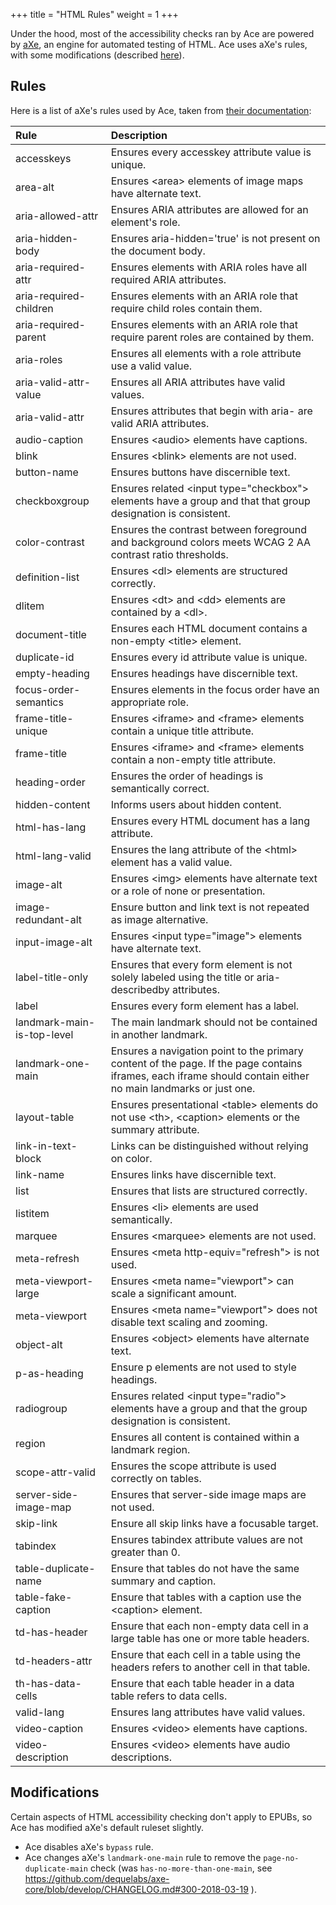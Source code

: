 +++
title = "HTML Rules"
weight = 1
+++

Under the hood, most of the accessibility checks ran by Ace are powered by [aXe](https://github.com/dequelabs/axe-core), an engine for automated testing of HTML. Ace uses aXe's rules, with some modifications (described [here](#modifications)).

## Rules

Here is a list of aXe's rules used by Ace, taken from [their documentation](https://github.com/dequelabs/axe-core/blob/develop/doc/rule-descriptions.md):

| Rule | Description |
| :------- | :------- |
| accesskeys | Ensures every accesskey attribute value is unique. |
| area-alt | Ensures &lt;area&gt; elements of image maps have alternate text. |
| aria-allowed-attr | Ensures ARIA attributes are allowed for an element&apos;s role. |
| aria-hidden-body | Ensures aria-hidden=&apos;true&apos; is not present on the document body. |
| aria-required-attr | Ensures elements with ARIA roles have all required ARIA attributes. |
| aria-required-children | Ensures elements with an ARIA role that require child roles contain them. |
| aria-required-parent | Ensures elements with an ARIA role that require parent roles are contained by them. |
| aria-roles | Ensures all elements with a role attribute use a valid value. |
| aria-valid-attr-value | Ensures all ARIA attributes have valid values. |
| aria-valid-attr | Ensures attributes that begin with aria- are valid ARIA attributes. |
| audio-caption | Ensures &lt;audio&gt; elements have captions. |
| blink | Ensures &lt;blink&gt; elements are not used. |
| button-name | Ensures buttons have discernible text. |
| checkboxgroup | Ensures related &lt;input type=&quot;checkbox&quot;&gt; elements have a group and that that group designation is consistent. |
| color-contrast | Ensures the contrast between foreground and background colors meets WCAG 2 AA contrast ratio thresholds. |
| definition-list | Ensures &lt;dl&gt; elements are structured correctly. |
| dlitem | Ensures &lt;dt&gt; and &lt;dd&gt; elements are contained by a &lt;dl&gt;. |
| document-title | Ensures each HTML document contains a non-empty &lt;title&gt; element. |
| duplicate-id | Ensures every id attribute value is unique. |
| empty-heading | Ensures headings have discernible text. |
| focus-order-semantics | Ensures elements in the focus order have an appropriate role. |
| frame-title-unique | Ensures &lt;iframe&gt; and &lt;frame&gt; elements contain a unique title attribute. |
| frame-title | Ensures &lt;iframe&gt; and &lt;frame&gt; elements contain a non-empty title attribute. |
| heading-order | Ensures the order of headings is semantically correct. |
| hidden-content | Informs users about hidden content. |
| html-has-lang | Ensures every HTML document has a lang attribute. |
| html-lang-valid | Ensures the lang attribute of the &lt;html&gt; element has a valid value. |
| image-alt | Ensures &lt;img&gt; elements have alternate text or a role of none or presentation. |
| image-redundant-alt | Ensure button and link text is not repeated as image alternative. |
| input-image-alt | Ensures &lt;input type=&quot;image&quot;&gt; elements have alternate text. |
| label-title-only | Ensures that every form element is not solely labeled using the title or aria-describedby attributes. |
| label | Ensures every form element has a label. |
| landmark-main-is-top-level | The main landmark should not be contained in another landmark. |
| landmark-one-main | Ensures a navigation point to the primary content of the page. If the page contains iframes, each iframe should contain either no main landmarks or just one. |
| layout-table | Ensures presentational &lt;table&gt; elements do not use &lt;th&gt;, &lt;caption&gt; elements or the summary attribute. |
| link-in-text-block | Links can be distinguished without relying on color. |
| link-name | Ensures links have discernible text. |
| list | Ensures that lists are structured correctly. |
| listitem | Ensures &lt;li&gt; elements are used semantically. |
| marquee | Ensures &lt;marquee&gt; elements are not used. |
| meta-refresh | Ensures &lt;meta http-equiv=&quot;refresh&quot;&gt; is not used. |
| meta-viewport-large | Ensures &lt;meta name=&quot;viewport&quot;&gt; can scale a significant amount. |
| meta-viewport | Ensures &lt;meta name=&quot;viewport&quot;&gt; does not disable text scaling and zooming. |
| object-alt | Ensures &lt;object&gt; elements have alternate text. |
| p-as-heading | Ensure p elements are not used to style headings. |
| radiogroup | Ensures related &lt;input type=&quot;radio&quot;&gt; elements have a group and that the group designation is consistent. |
| region | Ensures all content is contained within a landmark region. |
| scope-attr-valid | Ensures the scope attribute is used correctly on tables. |
| server-side-image-map | Ensures that server-side image maps are not used. |
| skip-link | Ensure all skip links have a focusable target. |
| tabindex | Ensures tabindex attribute values are not greater than 0. |
| table-duplicate-name | Ensure that tables do not have the same summary and caption. |
| table-fake-caption | Ensure that tables with a caption use the &lt;caption&gt; element. |
| td-has-header | Ensure that each non-empty data cell in a large table has one or more table headers. |
| td-headers-attr | Ensure that each cell in a table using the headers refers to another cell in that table. |
| th-has-data-cells | Ensure that each table header in a data table refers to data cells. |
| valid-lang | Ensures lang attributes have valid values. |
| video-caption | Ensures &lt;video&gt; elements have captions. |
| video-description | Ensures &lt;video&gt; elements have audio descriptions. |

## Modifications

Certain aspects of HTML accessibility checking don't apply to EPUBs, so Ace has modified aXe's default ruleset slightly.

* Ace disables aXe's `bypass` rule.
* Ace changes aXe's `landmark-one-main` rule to remove the `page-no-duplicate-main` check (was `has-no-more-than-one-main`, see https://github.com/dequelabs/axe-core/blob/develop/CHANGELOG.md#300-2018-03-19 ).
